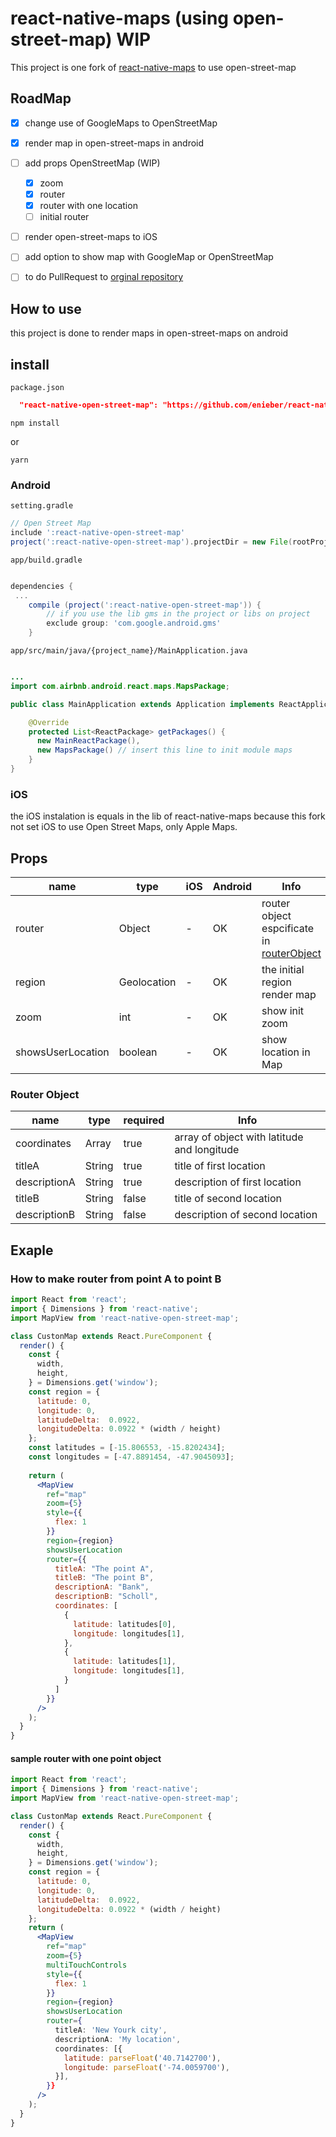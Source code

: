 # react-native-maps (using open-street-map) WIP

This project is one fork of [react-native-maps](https://github.com/react-community/react-native-maps) to use open-street-map

## RoadMap

 - [x] change use of GoogleMaps to OpenStreetMap
 
 - [x] render map in open-street-maps in android
 
 - [ ] add props OpenStreetMap (WIP)
    
    -   [x] zoom
    -   [x] router
    -   [x] router with one location
    -   [ ] initial router
  
 - [ ] render open-street-maps to iOS
 
 - [ ] add option to show map with GoogleMap or OpenStreetMap
 
 - [ ] to do PullRequest to [orginal repository](https://github.com/react-community/react-native-maps)


## How to use

this project is done to render maps in open-street-maps on android

## install

`package.json`
```json
  "react-native-open-street-map": "https://github.com/enieber/react-native-open-street-map.git"
```

```
npm install 
```
or
```
yarn
```

### Android

`setting.gradle`

```gradle
// Open Street Map
include ':react-native-open-street-map'
project(':react-native-open-street-map').projectDir = new File(rootProject.projectDir, '../node_modules/react-native-open-street-map/lib/android')
```

`app/build.gradle`

```gradle

dependencies {
 ...
    compile (project(':react-native-open-street-map')) {
        // if you use the lib gms in the project or libs on project
        exclude group: 'com.google.android.gms'
    }
```

`app/src/main/java/{project_name}/MainApplication.java`
```java

...
import com.airbnb.android.react.maps.MapsPackage;

public class MainApplication extends Application implements ReactApplication {

    @Override
    protected List<ReactPackage> getPackages() {
      new MainReactPackage(),
      new MapsPackage() // insert this line to init module maps
    }
}    
```


### iOS 

the iOS instalation is equals in the lib of react-native-maps because this fork not set iOS to use Open Street Maps, only Apple Maps.

## Props

name | type | iOS  | Android | Info
------ | ---- | ------- | ---- | ----
router | Object | - | OK | router object espcificate in [routerObject](#router-object)
region | Geolocation | - | OK | the initial region render map
zoom | int | - | OK | show init zoom
showsUserLocation | boolean | - | OK | show location in Map

### Router Object
name | type | required | Info
----- | ----- | ----- | ----- 
coordinates | Array | true | array of object with latitude and longitude
titleA | String | true | title of first location
descriptionA | String | true | description of first location
titleB | String | false | title of second location
descriptionB | String | false | description of second location


## Exaple

### How to make router from point A to point B

```jsx
import React from 'react';
import { Dimensions } from 'react-native';
import MapView from 'react-native-open-street-map';

class CustonMap extends React.PureComponent {
  render() {
    const {
      width,
      height,
    } = Dimensions.get('window');
    const region = {
      latitude: 0,
      longitude: 0,
      latitudeDelta:  0.0922,
      longitudeDelta: 0.0922 * (width / height)
    };
    const latitudes = [-15.806553, -15.8202434];
    const longitudes = [-47.8891454, -47.9045093];
    
    return (
      <MapView
        ref="map"
        zoom={5}
        style={{
          flex: 1
        }}
        region={region}
        showsUserLocation
        router={{
          titleA: "The point A",
          titleB: "The point B",
          descriptionA: "Bank",
          descriptionB: "Scholl",
          coordinates: [
            {
              latitude: latitudes[0],
              longitude: longitudes[1],
            },
            {
              latitude: latitudes[1],
              longitude: longitudes[1],
            }
          ]
        }}
      />
    );
  }
}

```


#### sample router with one point object 

```jsx
import React from 'react';
import { Dimensions } from 'react-native';
import MapView from 'react-native-open-street-map';

class CustonMap extends React.PureComponent {
  render() {
    const {
      width,
      height,
    } = Dimensions.get('window');
    const region = {
      latitude: 0,
      longitude: 0,
      latitudeDelta:  0.0922,
      longitudeDelta: 0.0922 * (width / height)
    };
    return (
      <MapView
        ref="map"
        zoom={5}
        multiTouchControls
        style={{
          flex: 1
        }}
        region={region}
        showsUserLocation
        router={
          titleA: 'New Yourk city',
          descriptionA: 'My location',
          coordinates: [{
            latitude: parseFloat('40.7142700'),
            longitude: parseFloat('-74.0059700'),
          }],
        }}
      />
    );
  }
}
```
